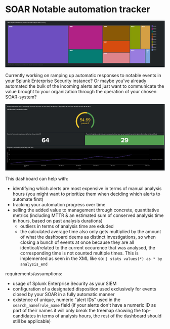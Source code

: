 # SOAR Notable automation tracker
![Panel showing a treemap of the alerts that needed the most manual analysis time](./readme_attachments/analysis_time_overview.png)

Currently working on ramping up automatic responses to notable events in your Splunk Enterprise Security instance? Or maybe you've already automated the bulk of the incoming alerts and just want to communicate the value brought to your organization through the operation of your chosen SOAR-system?

![Panels showing the automation progress filtered down to a specific alert](./readme_attachments/single_alert_progress_panels.png)

This dashboard can help with:
- identifying which alerts are most expensive in terms of manual analysis hours (you might want to prioritize them when deciding which alerts to automate first)
- tracking your automation progress over time
- selling the added value to management through concrete, quantitative metrics (including MTTR & an estimated sum of conserved analysis time in hours, based on past analysis durations)
  - outliers in terms of analysis time are exluded
  - the calculated average time also only gets multiplied by the amount of what the dashboard deems as distinct investigations, so when closing a bunch of events at once because they are all identical/related to the current occurence that was analysed, the corresponding time is not counted multiple times. This is implemented as seen in the XML like so: `| stats values(*) as * by analysis_end`

requirements/assumptions:
- usage of Splunk Enterprise Security as your SIEM
- configuration of a designated disposition used exclusively for events closed by your SOAR in a fully automatic manner
- existence of unique, numeric "alert IDs" used in the `search_name`/`rule_name` field (if your alerts don't have a numeric ID as part of their names it will only break the treemap showing the top-candidates in terms of analysis hours, the rest of the dashboard should still be applicable)
